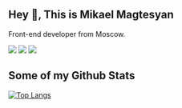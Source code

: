 ## Hey 👋, This is Mikael Magtesyan
<p align='left'>Front-end developer from Moscow.</p>
<a target="_blank" href="https://t.me/magtesyan"><img src="https://img.shields.io/badge/Telegram-000000?style=plastic&logo=Telegram&labelColor=blue"/></a>
<a target="_blank" href="mailto:mmagtesyan@gmail.com"><img src="https://img.shields.io/badge/Gmail-000000?style=plastic&logo=Gmail&labelColor=critical"/></a>
<a target="_blank" href="https://www.codewars.com/users/magtesyan"><img src="https://www.codewars.com/users/magtesyan/badges/micro"/></a><br>

## Some of my Github Stats

[![Top Langs](https://github-readme-stats.vercel.app/api/top-langs/?username=magtesyan&layout=compact)](https://github.com/magtesyan/github-readme-stats)
